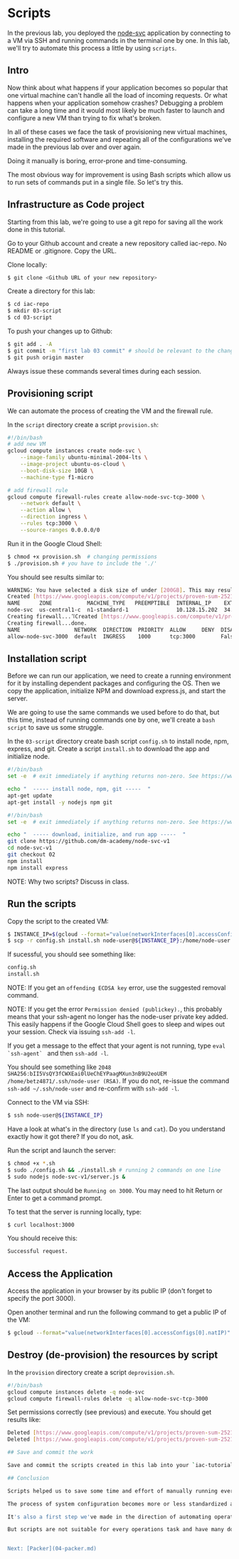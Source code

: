 # Scripts

In the previous lab, you deployed the [node-svc](https://github.com/dm-academy/node-svc) application by connecting to a VM via SSH and running commands in the terminal one by one. In this lab, we'll try to automate this process a little by using `scripts`.

## Intro

Now think about what happens if your application becomes so popular that one virtual machine can't handle all the load of incoming requests. Or what happens when your application somehow crashes? Debugging a problem can take a long time and it would most likely be much faster to launch and configure a new VM than trying to fix what's broken.

In all of these cases we face the task of provisioning new virtual machines, installing the required software and repeating all of the configurations we've made in the previous lab over and over again.

Doing it manually is boring, error-prone and time-consuming.

The most obvious way for improvement is using Bash scripts which allow us to run sets of commands put in a single file. So let's try this.

## Infrastructure as Code project

Starting from this lab, we're going to use a git repo for saving all the work done in this tutorial.

Go to your Github account and create a new repository called iac-repo. No README or .gitignore. Copy the URL. 

Clone locally: 

```bash
$ git clone <Github URL of your new repository>
```

Create a directory for this lab:

```bash
$ cd iac-repo
$ mkdir 03-script
$ cd 03-script
```

To push your changes up to Github: 

```bash
$ git add . -A
$ git commit -m "first lab 03 commit" # should be relevant to the changes you made
$ git push origin master
```

Always issue these commands several times during each session. 

## Provisioning script

We can automate the process of creating the VM and the firewall rule. 

In the `script` directory create a script `provision.sh`: 

```bash
#!/bin/bash
# add new VM
gcloud compute instances create node-svc \
    --image-family ubuntu-minimal-2004-lts \
    --image-project ubuntu-os-cloud \
    --boot-disk-size 10GB \
    --machine-type f1-micro

# add firewall rule
gcloud compute firewall-rules create allow-node-svc-tcp-3000 \
    --network default \
    --action allow \
    --direction ingress \
    --rules tcp:3000 \
    --source-ranges 0.0.0.0/0
```

Run it in the Google Cloud Shell: 

```bash
$ chmod +x provision.sh  # changing permissions 
$ ./provision.sh # you have to include the './'
```

You should see results similar to: 

```bash
WARNING: You have selected a disk size of under [200GB]. This may result in poor I/O performance. For more information, see: https://developers.google.com/compute/docs/disks#performance.
Created [https://www.googleapis.com/compute/v1/projects/proven-sum-252123/zones/us-central1-c/instances/node-svc].
NAME      ZONE           MACHINE_TYPE   PREEMPTIBLE  INTERNAL_IP    EXTERNAL_IP  STATUS
node-svc  us-central1-c  n1-standard-1               10.128.15.202  34.69.206.6  RUNNING
Creating firewall...⠹Created [https://www.googleapis.com/compute/v1/projects/proven-sum-252123/global/firewalls/allow-node-svc-3000].
Creating firewall...done.
NAME                 NETWORK  DIRECTION  PRIORITY  ALLOW     DENY  DISABLED
allow-node-svc-3000  default  INGRESS    1000      tcp:3000        False
```

## Installation script

Before we can run our application, we need to create a running environment for it by installing dependent packages and configuring the OS. Then we copy the application, initialize NPM and download express.js, and start the server.

We are going to use the same commands we used before to do that, but this time, instead of running commands one by one, we'll create a `bash script` to save us some struggle.

In the `03-script` directory create bash script `config.sh` to install node, npm, express, and git. Create a script `install.sh` to download the app and initialize node.

```bash
#!/bin/bash
set -e  # exit immediately if anything returns non-zero. See https://www.javatpoint.com/linux-set-command

echo "  ----- install node, npm, git -----  "
apt-get update
apt-get install -y nodejs npm git
```

```bash
#!/bin/bash
set -e  # exit immediately if anything returns non-zero. See https://www.javatpoint.com/linux-set-command

echo "  ----- download, initialize, and run app -----  "
git clone https://github.com/dm-academy/node-svc-v1
cd node-svc-v1
git checkout 02
npm install
npm install express 
```

NOTE: Why two scripts? Discuss in class.    


## Run the scripts

Copy the script to the created VM:

```bash
$ INSTANCE_IP=$(gcloud --format="value(networkInterfaces[0].accessConfigs[0].natIP)" compute instances describe node-svc)
$ scp -r config.sh install.sh node-user@${INSTANCE_IP}:/home/node-user
```

If sucessful, you should see something like: 

```bash
config.sh                                                              100%  214   279.9KB/s   00:00    
install.sh                                                              100%  214   279.9KB/s   00:00    
```

NOTE: If you get an `offending ECDSA key` error, use the suggested removal command. 

NOTE: If you get the error `Permission denied (publickey).`, this probably means that your ssh-agent no longer has the node-user private key added. This easily happens if the Google Cloud Shell goes to sleep and wipes out your session. Check via issuing `ssh-add -l`. 

If you get a message to the effect that your agent is not running, type ``eval `ssh-agent` `` and then `ssh-add -l`.

You should see something like `2048 SHA256:bII5VsQY3fCWXEai0lUeChEYPaagMXun3nB9U2eoUEM /home/betz4871/.ssh/node-user (RSA)`. If you do not, re-issue the command `ssh-add ~/.ssh/node-user` and re-confirm with `ssh-add -l`.


Connect to the VM via SSH:
```bash
$ ssh node-user@${INSTANCE_IP}
```
Have a look at what's in the directory (use `ls` and `cat`). Do you understand exactly how it got there? If you do not, ask. 

Run the script and launch the server:
```bash
$ chmod +x *.sh
$ sudo ./config.sh && ./install.sh # running 2 commands on one line
$ sudo nodejs node-svc-v1/server.js &
```
The last output should be `Running on 3000`. You may need to hit Return or Enter to get a command prompt. 

To test that the server is running locally, type:
```bash
$ curl localhost:3000
```
You should receive this:

```bash
Successful request.
```
## Access the Application

Access the application in your browser by its public IP (don't forget to specify the port 3000).

Open another terminal and run the following command to get a public IP of the VM:

```bash
$ gcloud --format="value(networkInterfaces[0].accessConfigs[0].natIP)" compute instances describe node-svc
```
## Destroy (de-provision) the resources by script

In the `provision` directory create a script `deprovision.sh`. 

```bash
#!/bin/bash
gcloud compute instances delete -q node-svc
gcloud compute firewall-rules delete -q allow-node-svc-tcp-3000
```

Set permissions correctly (see previous) and execute. You should get results like:

```bash
Deleted [https://www.googleapis.com/compute/v1/projects/proven-sum-252123/zones/us-central1-c/instances/node-svc].
Deleted [https://www.googleapis.com/compute/v1/projects/proven-sum-252123/global/firewalls/allow-node-svc-tcp-3000].```

## Save and commit the work

Save and commit the scripts created in this lab into your `iac-tutorial` repo.

## Conclusion

Scripts helped us to save some time and effort of manually running every command one by one to configure the system and start the application.

The process of system configuration becomes more or less standardized and less error-prone, as you put commands in the order they should be run and test it to ensure it works as expected.

It's also a first step we've made in the direction of automating operations work.

But scripts are not suitable for every operations task and have many downsides. We'll discuss more on that in the next labs.


Next: [Packer](04-packer.md)
